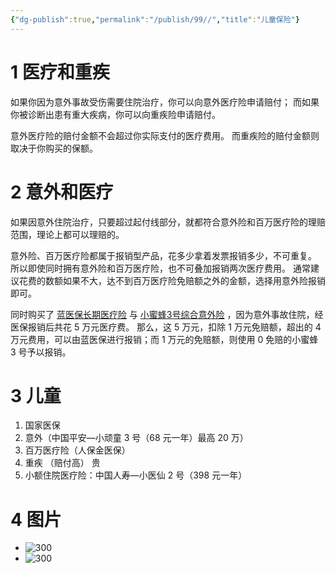 ```yaml
---
{"dg-publish":true,"permalink":"/publish/99//","title":"儿童保险"}
---
```



# 1 医疗和重疾

如果你因为意外事故受伤需要住院治疗，你可以向意外医疗险申请赔付；
而如果你被诊断出患有重大疾病，你可以向重疾险申请赔付。

意外医疗险的赔付金额不会超过你实际支付的医疗费用。
而重疾险的赔付金额则取决于你购买的保额。

# 2 意外和医疗

如果因意外住院治疗，只要超过起付线部分，就都符合意外险和百万医疗险的理赔范围，理论上都可以理赔的。

意外险、百万医疗险都属于报销型产品，花多少拿着发票报销多少，不可重复。
所以即使同时拥有意外险和百万医疗险，也不可叠加报销两次医疗费用。
通常建议花费的数额如果不大，达不到百万医疗险免赔额之外的金额，选择用意外险报销即可。

同时购买了 [蓝医保长期医疗险](https://wap.kaixinbao.com/jiankang-baoxian/338760.shtml?utm_source=SEO&utm_medium=SEO1&utm_campaign=SEO1&utm_term=lanyibao&utm_content=) 与 [小蜜蜂3号综合意外险](https://cps.qixin18.com/apps/cps/sem1091709/product/detail?prodId=104523&planId=129474) ，因为意外事故住院，经医保报销后共花 5 万元医疗费。
那么，这 5 万元，扣除 1 万元免赔额，超出的 4 万元费用，可以由蓝医保进行报销；而 1 万元的免赔额，则使用 0 免赔的小蜜蜂 3 号予以报销。

# 3 儿童

1. 国家医保
2. 意外（中国平安—小顽童 3 号（68 元一年）最高 20 万）
3. 百万医疗险（人保金医保）
4. 重疾 （赔付高） 贵
5. 小额住院医疗险：中国人寿—小医仙 2 号（398 元一年）

# 4 图片

-  ![300](/img/user/__Publish__/99_归档/儿童保险/1.png)
-  ![300](/img/user/__Publish__/99_归档/儿童保险/2.png)

